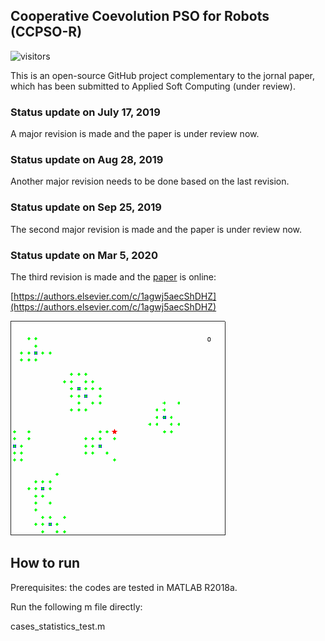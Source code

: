 
## Cooperative Coevolution PSO for Robots (CCPSO-R)

![visitors](https://visitor-badge.laobi.icu/badge?page_id=LijunSun90.pursuitCCPSOR)


This is an open-source GitHub project complementary to the jornal paper, 
which has been submitted to Applied Soft Computing (under review).

### Status update on July 17, 2019

A major revision is made and the paper is under review now.

### Status update on Aug 28, 2019

Another major revision needs to be done based on the last revision.

### Status update on Sep 25, 2019

The second major revision is made and the paper is under review now.

### Status update on Mar 5, 2020

The third revision is made  and the [paper](https://authors.elsevier.com/c/1agwj5aecShDHZ) is online:

[https://authors.elsevier.com/c/1agwj5aecShDHZ](https://authors.elsevier.com/c/1agwj5aecShDHZ)


![Alt Text](https://github.com/LijunSun90/pursuitCCPSOR/blob/master/data/D201909251947_pursuit/n_robots_8_prey_linear%5C_smart_seed_1.gif)

## How to run
Prerequisites: the codes are tested in MATLAB R2018a.

Run the following m file directly:

cases_statistics_test.m
